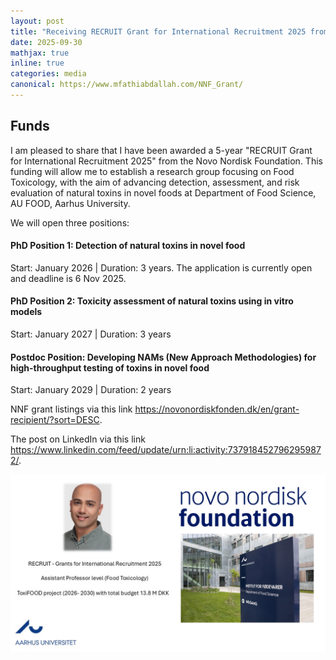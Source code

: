 ```yaml
---
layout: post
title: "Receiving RECRUIT Grant for International Recruitment 2025 from Novo Nordisk Foundation"
date: 2025-09-30
mathjax: true
inline: true
categories: media
canonical: https://www.mfathiabdallah.com/NNF_Grant/
---
```


<!-- Add canonical tag -->
<link rel="canonical" href="https://www.mfathiabdallah.com/NNF_Grant/">

<!-- Metadata -->
<meta name="Career" content="Receiving RECRUIT Grant for International Recruitment 2025 from Novo Nordisk Foundation">

<!-- Structured Data -->
<script type="application/ld+json">
{
  "@context": "http://schema.org",
  "@type": "Article",
  "headline": "Receiving RECRUIT Grant for International Recruitment 2025 from Novo Nordisk Foundation",
  "datePublished": "2025-09-30",
  "Lecture": "Receiving RECRUIT Grant for International Recruitment 2025 from Novo Nordisk Foundation",
  "mainEntityOfPage": {
    "@type": "WebPage",
    "@id": "https://www.mfathiabdallah.com/NNF_Grant/"
  }
}
</script>

<!-- Page Content -->
## Funds

<!-- Your content goes here -->
I am pleased to share that I have been awarded a 5-year "RECRUIT Grant for International Recruitment 2025" from the Novo Nordisk Foundation.
This funding will allow me to establish a research group focusing on Food Toxicology, with the aim of advancing detection, assessment, and risk evaluation of natural toxins in novel foods at Department of Food Science, AU FOOD, Aarhus University. 

We will open three positions:

#### PhD Position 1: Detection of natural toxins in novel food
 Start: January 2026 | Duration: 3 years. 
The application is currently open and deadline is 6 Nov 2025. 

#### PhD Position 2: Toxicity assessment of natural toxins using in vitro models
 Start: January 2027 | Duration: 3 years

#### Postdoc Position: Developing NAMs (New Approach Methodologies) for high-throughput testing of toxins in novel food
 Start: January 2029 | Duration: 2 years

NNF grant listings via this link  <a href="https://novonordiskfonden.dk/en/grant-recipient/?sort=DESC" target="_blank" rel="noopener">https://novonordiskfonden.dk/en/grant-recipient/?sort=DESC</a>.

The post on LinkedIn via this link  <a href="https://www.linkedin.com/feed/update/urn:li:activity:7379184527962959872/" target="_blank" rel="noopener">https://www.linkedin.com/feed/update/urn:li:activity:7379184527962959872/</a>.

<div id="myModal" class="modal">
  <span class="close" onclick="closeModal()">&times;</span>
  <img class="modal-content" id="img01">
</div>

<div class="image-container">
  <img class="Funds" src="/images/NNF_grant.jpg" alt="Funds" onclick="openModal(this.src)">
</div>

<!-- JavaScript for modal functionality -->
<script>
// Open the modal
function openModal(imgSrc) {
  var modal = document.getElementById("myModal");
  var modalImg = document.getElementById("img021");
  modal.style.display = "block";
  modalImg.src = imgSrc;
}

// Close the modal
function closeModal() {
  var modal = document.getElementById("myModal");
  modal.style.display = "none";
}
</script>

<style>
/* Style the modal */
.modal {
  display: none; /* Hidden by default */
  position: fixed; /* Stay in place */
  z-index: 1; /* Sit on top */
  padding-top: 50px; /* Location of the box */
  left: 0;
  top: 0;
  width: 100%; /* Full width */
  height: 100%; /* Full height */
  overflow: auto; /* Enable scroll if needed */
  background-color: rgba(0,0,0,0.9); /* Black w/ opacity */
}

/* Modal Content (image) */
.modal-content {
  margin: auto;
  display: block;
  width: 80%;
  max-width: 700px;
}

/* Close Button */
.close {
  position: absolute;
  top: 15px;
  right: 35px;
  color: #fff;
  font-size: 40px;
  font-weight: bold;
  transition: 0.3s;
  cursor: pointer;
}

.close:hover,
.close:focus {
  color: #bbb;
  text-decoration: none;
}
</style>
